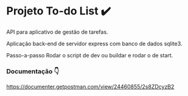 # Projeto To-do List ✔️
API para aplicativo de gestão de tarefas.

Aplicação back-end de servidor express com banco de dados sqlite3.

Passo-a-passo
Rodar o script de dev ou buildar e rodar o de start.

### Documentação 👇
https://documenter.getpostman.com/view/24460855/2s8ZDcyzB2

